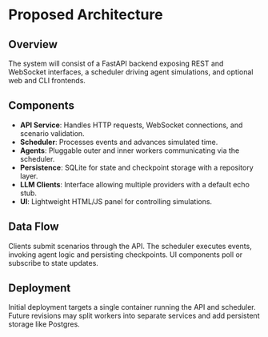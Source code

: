 # Proposed Architecture

## Overview

The system will consist of a FastAPI backend exposing REST and WebSocket interfaces, a scheduler driving agent simulations, and optional web and CLI frontends.

## Components

- **API Service**: Handles HTTP requests, WebSocket connections, and scenario validation.
- **Scheduler**: Processes events and advances simulated time.
- **Agents**: Pluggable outer and inner workers communicating via the scheduler.
- **Persistence**: SQLite for state and checkpoint storage with a repository layer.
- **LLM Clients**: Interface allowing multiple providers with a default echo stub.
- **UI**: Lightweight HTML/JS panel for controlling simulations.

## Data Flow

Clients submit scenarios through the API. The scheduler executes events, invoking agent logic and persisting checkpoints. UI components poll or subscribe to state updates.

## Deployment

Initial deployment targets a single container running the API and scheduler. Future revisions may split workers into separate services and add persistent storage like Postgres.
